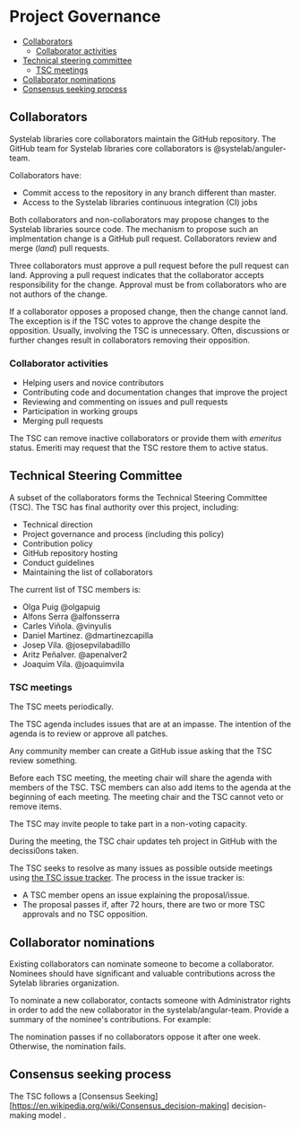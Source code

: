 
# Project Governance

<!-- TOC -->

* [Collaborators](#collaborators)
  * [Collaborator activities](#collaborator-activities)
* [Technical steering committee](#technical-steering-committee)
  * [TSC meetings](#tsc-meetings)
* [Collaborator nominations](#collaborator-nominations)
* [Consensus seeking process](#consensus-seeking-process)

<!-- /TOC -->


## Collaborators

Systelab libraries core collaborators maintain the GitHub repository.
The GitHub team for Systelab libraries core collaborators is @systelab/anguler-team.

Collaborators have:

* Commit access to the repository in any branch different than master.
* Access to the Systelab libraries continuous integration (CI) jobs

Both collaborators and non-collaborators may propose changes to the Systelab libraries
source code. The mechanism to propose such an implmentation change is a GitHub pull request.
Collaborators review and merge (_land_) pull requests.

Three collaborators must approve a pull request before the pull request can land. 
Approving a pull request indicates that the collaborator accepts
responsibility for the change. Approval must be from collaborators who are not
authors of the change.

If a collaborator opposes a proposed change, then the change cannot land. The
exception is if the TSC votes to approve the change despite the opposition.
Usually, involving the TSC is unnecessary. Often, discussions or further changes
result in collaborators removing their opposition.

### Collaborator activities

* Helping users and novice contributors
* Contributing code and documentation changes that improve the project
* Reviewing and commenting on issues and pull requests
* Participation in working groups
* Merging pull requests

The TSC can remove inactive collaborators or provide them with _emeritus_
status. Emeriti may request that the TSC restore them to active status.

## Technical Steering Committee

A subset of the collaborators forms the Technical Steering Committee (TSC).
The TSC has final authority over this project, including:

* Technical direction
* Project governance and process (including this policy)
* Contribution policy
* GitHub repository hosting
* Conduct guidelines
* Maintaining the list of collaborators

The current list of TSC members is:

- Olga Puig @olgapuig
- Alfons Serra @alfonsserra
- Carles Viñola. @vinyulis
- Daniel Martinez. @dmartinezcapilla
- Josep Vila. @josepvilabadillo
- Aritz Peñalver. @apenalver2
- Joaquim Vila. @joaquimvila

### TSC meetings

The TSC meets periodically.

The TSC agenda includes issues that are at an impasse. The intention of the
agenda is to review or approve all patches. 

Any community member can create a GitHub issue asking that the TSC review
something.

Before each TSC meeting, the meeting chair will share the agenda with members of
the TSC. TSC members can also add items to the agenda at the beginning of each
meeting. The meeting chair and the TSC cannot veto or remove items.

The TSC may invite people to take part in a non-voting capacity.

During the meeting, the TSC chair updates teh project in GitHub with the decissi0ons taken.

The TSC seeks to resolve as many issues as possible outside meetings using
[the TSC issue tracker](https://github.com/systelab//issues). The process in
the issue tracker is:

* A TSC member opens an issue explaining the proposal/issue.
* The proposal passes if, after 72 hours, there are two or more TSC approvals
  and no TSC opposition.

## Collaborator nominations

Existing collaborators can nominate someone to become a collaborator. Nominees
should have significant and valuable contributions across the Sytelab libraries
organization.

To nominate a new collaborator, contacts someone with Administrator rights in order to add the new collaborator in the systelab/angular-team.
Provide a summary of the nominee's contributions. For example:

The nomination passes if no collaborators oppose it after one week. Otherwise,
the nomination fails.


## Consensus seeking process

The TSC follows a [Consensus Seeking][https://en.wikipedia.org/wiki/Consensus_decision-making] decision-making model .

